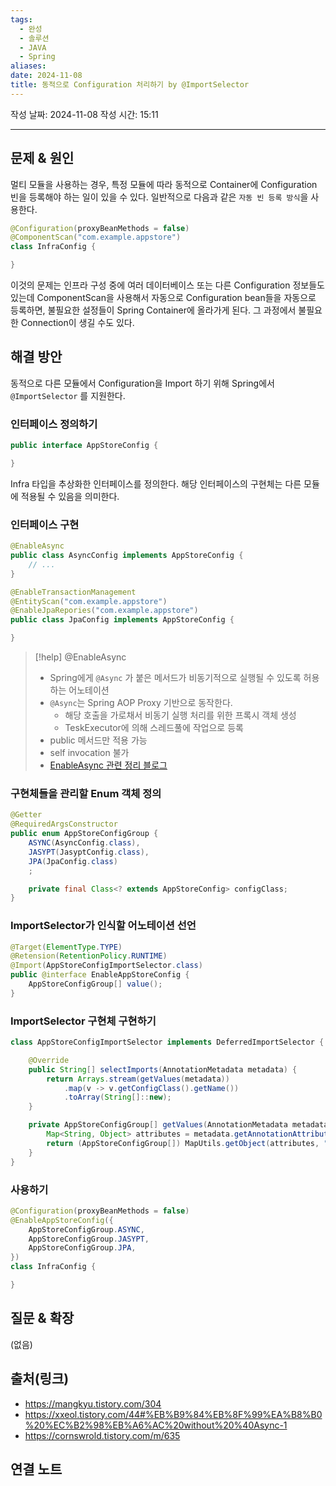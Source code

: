 ```yaml
---
tags:
  - 완성
  - 솔루션
  - JAVA
  - Spring
aliases: 
date: 2024-11-08
title: 동적으로 Configuration 처리하기 by @ImportSelector
---
```

작성 날짜: 2024-11-08
작성 시간: 15:11


----

## 문제 & 원인

멀티 모듈을 사용하는 경우, 특정 모듈에 따라 동적으로 Container에 Configuration 빈을 등록해야 하는 일이 있을 수 있다. 일반적으로 다음과 같은 `자동 빈 등록 방식`을 사용한다.

```java
@Configuration(proxyBeanMethods = false)
@ComponentScan("com.example.appstore")
class InfraConfig {

}
```

이것의 문제는 인프라 구성 중에 여러 데이터베이스 또는 다른 Configuration 정보들도 있는데 ComponentScan을 사용해서 자동으로 Configuration bean들을 자동으로 등록하면, 불필요한 설정들이 Spring Container에 올라가게 된다. 그 과정에서 불필요한 Connection이 생길 수도 있다.


## 해결 방안

동적으로 다른 모듈에서 Configuration을 Import 하기 위해 Spring에서 `@ImportSelector` 를 지원한다.

### 인터페이스 정의하기

```java
public interface AppStoreConfig {

}
```

Infra 타입을 추상화한 인터페이스를 정의한다. 해당 인터페이스의 구현체는 다른 모듈에 적용될 수 있음을 의미한다.

### 인터페이스 구현

```java
@EnableAsync
public class AsyncConfig implements AppStoreConfig {
	// ...
}

@EnableTransactionManagement
@EntityScan("com.example.appstore")
@EnableJpaRepories("com.example.appstore")
public class JpaConfig implements AppStoreConfig {

}
```

>[!help] @EnableAsync
>- Spring에게 `@Async` 가 붙은 메서드가 비동기적으로 실행될 수 있도록 허용하는 어노테이션
>- `@Async`는 Spring AOP Proxy 기반으로 동작한다.
>	- 해당 호출을 가로채서 비동기 실행 처리를 위한 프록시 객체 생성
>	- TeskExecutor에 의해 스레드풀에 작업으로 등록
>- public 메서드만 적용 가능
>- self invocation 불가
>- [EnableAsync 관련 정리 블로그](https://xxeol.tistory.com/44#%EB%B9%84%EB%8F%99%EA%B8%B0%20%EC%B2%98%EB%A6%AC%20without%20%40Async-1)

### 구현체들을 관리할 Enum 객체 정의

```java
@Getter
@RequiredArgsConstructor
public enum AppStoreConfigGroup {
	ASYNC(AsyncConfig.class),
	JASYPT(JasyptConfig.class),
	JPA(JpaConfig.class)
	;

	private final Class<? extends AppStoreConfig> configClass;
}
```

### ImportSelector가 인식할 어노테이션 선언

```java
@Target(ElementType.TYPE)
@Retension(RetentionPolicy.RUNTIME)
@Import(AppStoreConfigImportSelector.class)
public @interface EnableAppStoreConfig {
	AppStoreConfigGroup[] value();
}
```

### ImportSelector 구현체 구현하기

```java
class AppStoreConfigImportSelector implements DeferredImportSelector {

	@Override
	public String[] selectImports(AnnotationMetadata metadata) {
		return Arrays.stream(getValues(metadata))
			.map(v -> v.getConfigClass().getName())
			.toArray(String[]::new);
	}

	private AppStoreConfigGroup[] getValues(AnnotationMetadata metadata) {
		Map<String, Object> attributes = metadata.getAnnotationAttributes(EnableAppStoreConfig.class.getName());
		return (AppStoreConfigGroup[]) MapUtils.getObject(attributes, "value", new AppStoreConfigGroup[]{});
	}
}
```

### 사용하기

```java
@Configuration(proxyBeanMethods = false)
@EnableAppStoreConfig({
    AppStoreConfigGroup.ASYNC,
    AppStoreConfigGroup.JASYPT,
    AppStoreConfigGroup.JPA,
})
class InfraConfig {

}
```


## 질문 & 확장

(없음)

## 출처(링크)

- https://mangkyu.tistory.com/304
- https://xxeol.tistory.com/44#%EB%B9%84%EB%8F%99%EA%B8%B0%20%EC%B2%98%EB%A6%AC%20without%20%40Async-1
- https://cornswrold.tistory.com/m/635

## 연결 노트
